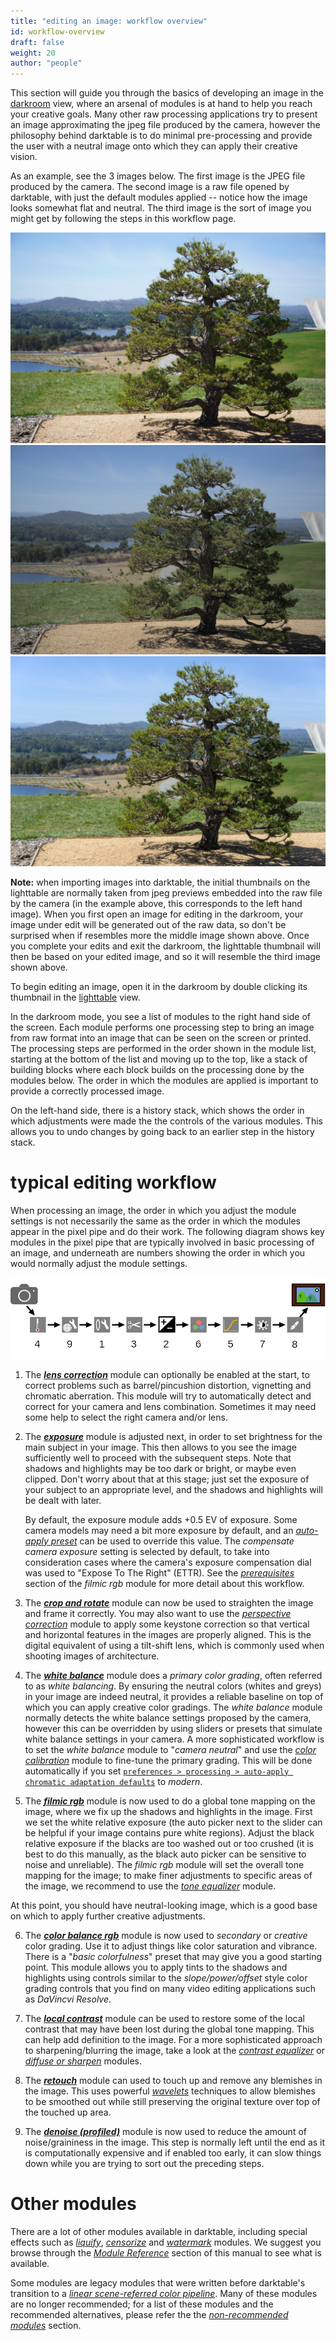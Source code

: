 ```yaml
---
title: "editing an image: workflow overview"
id: workflow-overview
draft: false
weight: 20
author: "people"
---
```


This section will guide you through the basics of developing an image in the [darkroom](../../darkroom/_index.md) view, where an arsenal of modules is at hand to help you reach your creative goals. Many other raw processing applications try to present an image approximating the jpeg file produced by the camera, however the philosophy behind darktable is to do minimal pre-processing and provide the user with a neutral image onto which they can apply their creative vision.

As an example, see the 3 images below. The first image is the JPEG file produced by the camera. The second image is a raw file opened by darktable, with just the default modules applied -- notice how the image looks somewhat flat and neutral. The third image is the sort of image you might get by following the steps in this workflow page.

![edit-overview_ooc](./edit-overview/edit-overview_ooc.jpg#w33#inline)
![edit-overview_flat](./edit-overview/edit-overview_flat.jpg#w33#inline)
![edit-overview_edited](./edit-overview/edit-overview_edited.jpg#w33#inline)

**Note:** when importing images into darktable, the initial thumbnails on the lighttable are normally taken from jpeg previews embedded into the raw file by the camera (in the example above, this corresponds to the left hand image). When you first open an image for editing in the darkroom, your image under edit will be generated out of the raw data, so don't be surprised when if resembles more the middle image shown above. Once you complete your edits and exit the darkroom, the lighttable thumbnail will then be based on your edited image, and so it will resemble the third image shown above.

To begin editing an image, open it in the darkroom by double clicking its thumbnail in the [lighttable](../../lighttable/_index.md) view. 

In the darkroom mode, you see a list of modules to the right hand side of the screen. Each module performs one processing step to bring an image from raw format into an image that can be seen on the screen or printed. The processing steps are performed in the order shown in the module list, starting at the bottom of the list and moving up to the top, like a stack of building blocks where each block builds on the processing done by the modules below. The order in which the modules are applied is important to provide a correctly processed image.

On the left-hand side, there is a history stack, which shows the order in which adjustments were made the the controls of the various modules. This allows you to undo changes by going back to an earlier step in the history stack.

# typical editing workflow

When processing an image, the order in which you adjust the module settings is not necessarily the same as the order in which the modules appear in the pixel pipe and do their work. The following diagram shows key modules in the pixel pipe that are typically involved in basic processing of an image, and underneath are numbers showing the order in which you would normally adjust the module settings.

![edit-overview](./edit-overview/edit-overview.png#w100)

1. The [**_lens correction_**](../../module-reference/processing-modules/lens-correction.md) module can optionally be enabled at the start, to correct problems such as barrel/pincushion distortion, vignetting and chromatic aberration. This module will try to automatically detect and correct for your camera and lens combination. Sometimes it may need some help to select the right camera and/or lens.

2. The [**_exposure_**](../../module-reference/processing-modules/exposure.md) module is adjusted next, in order to set brightness for the main subject in your image. This then allows to you see the image sufficiently well to proceed with the subsequent steps. Note that shadows and highlights may be too dark or bright, or maybe even clipped. Don't worry about that at this stage; just set the exposure of your subject to an appropriate level, and the shadows and highlights will be dealt with later. 

   By default, the exposure module adds +0.5 EV of exposure. Some camera models may need a bit more exposure by default, and an [_auto-apply preset_](../../darkroom/processing-modules/presets.md) can be used to override this value. The _compensate camera exposure_ setting is selected by default, to take into consideration cases where the camera's exposure compensation dial was used to "Expose To The Right" (ETTR). See the [_prerequisites_](../../module-reference/processing-modules/filmic-rgb.md#prerequisites) section of the _filmic rgb_ module for more detail about this workflow. 

3. The [**_crop and rotate_**](../../../module-reference/processing-modules/crop-rotate.md) module can now be used to straighten the image and frame it correctly. You may also want to use the [_perspective correction_](../../module-reference/processing-modules/perspective-correction.md) module to apply some keystone correction so that vertical and horizontal features in the images are properly aligned. This is the digital equivalent of using a tilt-shift lens, which is commonly used when shooting images of architecture.

4. The [**_white balance_**](../../module-reference/processing-modules/white-balance.md) module does a _primary color grading_, often referred to as _white balancing_. By ensuring the neutral colors (whites and greys) in your image are indeed neutral, it provides a reliable baseline on top of which you can apply creative color gradings. The _white balance_ module normally detects the white balance settings proposed by the camera, however this can be overridden by using sliders or presets that simulate white balance settings in your camera. A more sophisticated workflow is to set the _white balance_ module to "_camera neutral_" and use the [_color calibration_](../../module-reference/processing-modules/color-calibration.md) module to fine-tune the primary grading. This will be done automatically if you set [`preferences > processing > auto-apply chromatic adaptation defaults`](../../preferences-settings/processing.md) to _modern_.

5. The [**_filmic rgb_**](../../module-reference/processing-modules/filmic-rgb.md) module is now used to do a global tone mapping on the image, where we fix up the shadows and highlights in the image. First we set the white relative exposure (the auto picker next to the slider can be helpful if your image contains pure white regions). Adjust the black relative exposure if the blacks are too washed out or too crushed (it is best to do this manually, as the black auto picker can be sensitive to noise and unreliable). The _filmic rgb_ module will set the overall tone mapping for the image; to make finer adjustments to specific areas of the image, we recommend to use the [_tone equalizer_](../../module-reference/processing-modules/tone-equalizer.md) module.

At this point, you should have neutral-looking image, which is a good base on which to apply further creative adjustments.

6. The [**_color balance rgb_**](../../module-reference/processing-modules/color-balance-rgb.md) module is now used to  _secondary_ or _creative_ color grading. Use it to adjust things like color saturation and vibrance. There is a "_basic colorfulness_" preset that may give you a good starting point. This module allows you to apply tints to the shadows and highlights using controls similar to the _slope/power/offset_ style color grading controls that you find on many video editing applications such as _DaVincvi Resolve_.

7. The [**_local contrast_**](../../module-reference/processing-modules/local-contrast.md) module can be used to restore some of the local contrast that may have been lost during the global tone mapping. This can help add definition to the image. For a more sophisticated approach to sharpening/blurring the image, take a look at the [_contrast equalizer_](../../module-reference/processing-modules/contrast-equalizer.md) or [_diffuse or sharpen_](../../module-reference/processing-modules/diffuse.md) modules.

8. The [**_retouch_**](../../module-reference/processing-modules/retouch.md) module can used to touch up and remove any blemishes in the image. This uses powerful [_wavelets_](../../darkroom/processing-modules/wavelets.md) techniques to allow blemishes to be smoothed out while still preserving the original texture over top of the touched up area.

9. The [**_denoise (profiled)_**](../../module-reference/processing-modules/denoise-profiled.md) module is now used to reduce the amount of noise/graininess in the image. This step is normally left until the end as it is computationally expensive and if enabled too early, it can slow things down while you are trying to sort out the preceding steps.

# Other modules

There are a lot of other modules available in darktable, including special effects such as [_liquify_](../../module-reference/processing-modules/liquify.md), [_censorize_](../../module-reference/processing-modules/censorize.md) and [_watermark_](../../module-reference/processing-modules/watermark.md) modules. We suggest you browse through the [_Module Reference_](../../module-reference/processing-modules/_index.md) section of this manual to see what is available.

Some modules are legacy modules that were written before darktable's transition to a [_linear scene-referred color pipeline_](../../special-topics/color-pipeline.md). Many of these modules are no longer recommended; for a list of these modules and the recommended alternatives, please refer the the [_non-recommended modules_](../../special-topics/non-recommended-modules.md) section.

